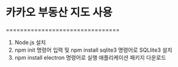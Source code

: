 # 카카오 부동산 지도 사용
================================

1. Node.js 설치
2. npm init 명령어 입력 및 npm install sqlite3 명령어로 SQLlite3 설치
3. npm install electron 명령어로 실행 애플리케이션 패키지 다운로드
